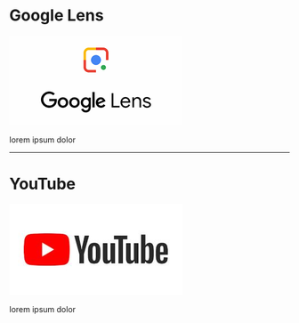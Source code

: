 # Google Lens
![Google lens logo](/Media/lens.png)

lorem ipsum dolor

---

# YouTube
![YouTube Logo](/Media/Yt.jpg)

lorem ipsum dolor